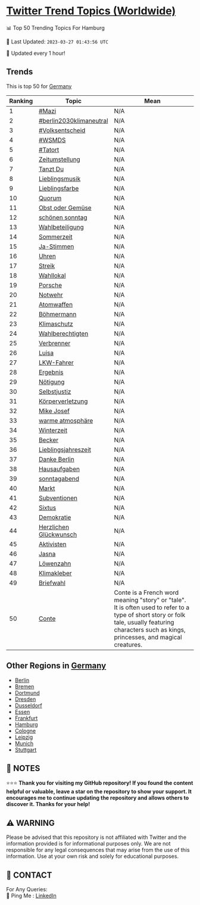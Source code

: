 [Twitter Trend Topics (Worldwide)](https://github.com/ErcinDedeoglu/Twitter-Trend-Topics)
==========


📊 Top 50 Trending Topics For Hamburg

📆 Last Updated: `2023-03-27 01:43:56 UTC`

🔧 Updated every 1 hour!


## Trends

This is top 50 for [Germany](</Germany>)

| Ranking | Topic | Mean |
| ------- | ------------ | ------------ |
| 1 | [#Mazi](http://twitter.com/search?q=%23Mazi) | N/A |
| 2 | [#berlin2030klimaneutral](http://twitter.com/search?q=%23berlin2030klimaneutral) | N/A |
| 3 | [#Volksentscheid](http://twitter.com/search?q=%23Volksentscheid) | N/A |
| 4 | [#WSMDS](http://twitter.com/search?q=%23WSMDS) | N/A |
| 5 | [#Tatort](http://twitter.com/search?q=%23Tatort) | N/A |
| 6 | [Zeitumstellung](http://twitter.com/search?q=Zeitumstellung) | N/A |
| 7 | [Tanzt Du](http://twitter.com/search?q=Tanzt+Du) | N/A |
| 8 | [Lieblingsmusik](http://twitter.com/search?q=Lieblingsmusik) | N/A |
| 9 | [Lieblingsfarbe](http://twitter.com/search?q=Lieblingsfarbe) | N/A |
| 10 | [Quorum](http://twitter.com/search?q=Quorum) | N/A |
| 11 | [Obst oder Gemüse](http://twitter.com/search?q=Obst+oder+Gem%c3%bcse) | N/A |
| 12 | [schönen sonntag](http://twitter.com/search?q=sch%c3%b6nen+sonntag) | N/A |
| 13 | [Wahlbeteiligung](http://twitter.com/search?q=Wahlbeteiligung) | N/A |
| 14 | [Sommerzeit](http://twitter.com/search?q=Sommerzeit) | N/A |
| 15 | [Ja-Stimmen](http://twitter.com/search?q=Ja-Stimmen) | N/A |
| 16 | [Uhren](http://twitter.com/search?q=Uhren) | N/A |
| 17 | [Streik](http://twitter.com/search?q=Streik) | N/A |
| 18 | [Wahllokal](http://twitter.com/search?q=Wahllokal) | N/A |
| 19 | [Porsche](http://twitter.com/search?q=Porsche) | N/A |
| 20 | [Notwehr](http://twitter.com/search?q=Notwehr) | N/A |
| 21 | [Atomwaffen](http://twitter.com/search?q=Atomwaffen) | N/A |
| 22 | [Böhmermann](http://twitter.com/search?q=B%c3%b6hmermann) | N/A |
| 23 | [Klimaschutz](http://twitter.com/search?q=Klimaschutz) | N/A |
| 24 | [Wahlberechtigten](http://twitter.com/search?q=Wahlberechtigten) | N/A |
| 25 | [Verbrenner](http://twitter.com/search?q=Verbrenner) | N/A |
| 26 | [Luisa](http://twitter.com/search?q=Luisa) | N/A |
| 27 | [LKW-Fahrer](http://twitter.com/search?q=LKW-Fahrer) | N/A |
| 28 | [Ergebnis](http://twitter.com/search?q=Ergebnis) | N/A |
| 29 | [Nötigung](http://twitter.com/search?q=N%c3%b6tigung) | N/A |
| 30 | [Selbstjustiz](http://twitter.com/search?q=Selbstjustiz) | N/A |
| 31 | [Körperverletzung](http://twitter.com/search?q=K%c3%b6rperverletzung) | N/A |
| 32 | [Mike Josef](http://twitter.com/search?q=Mike+Josef) | N/A |
| 33 | [warme atmosphäre](http://twitter.com/search?q=warme+atmosph%c3%a4re) | N/A |
| 34 | [Winterzeit](http://twitter.com/search?q=Winterzeit) | N/A |
| 35 | [Becker](http://twitter.com/search?q=Becker) | N/A |
| 36 | [Lieblingsjahreszeit](http://twitter.com/search?q=Lieblingsjahreszeit) | N/A |
| 37 | [Danke Berlin](http://twitter.com/search?q=Danke+Berlin) | N/A |
| 38 | [Hausaufgaben](http://twitter.com/search?q=Hausaufgaben) | N/A |
| 39 | [sonntagabend](http://twitter.com/search?q=sonntagabend) | N/A |
| 40 | [Markt](http://twitter.com/search?q=Markt) | N/A |
| 41 | [Subventionen](http://twitter.com/search?q=Subventionen) | N/A |
| 42 | [Sixtus](http://twitter.com/search?q=Sixtus) | N/A |
| 43 | [Demokratie](http://twitter.com/search?q=Demokratie) | N/A |
| 44 | [Herzlichen Glückwunsch](http://twitter.com/search?q=Herzlichen+Gl%c3%bcckwunsch) | N/A |
| 45 | [Aktivisten](http://twitter.com/search?q=Aktivisten) | N/A |
| 46 | [Jasna](http://twitter.com/search?q=Jasna) | N/A |
| 47 | [Löwenzahn](http://twitter.com/search?q=L%c3%b6wenzahn) | N/A |
| 48 | [Klimakleber](http://twitter.com/search?q=Klimakleber) | N/A |
| 49 | [Briefwahl](http://twitter.com/search?q=Briefwahl) | N/A |
| 50 | [Conte](http://twitter.com/search?q=Conte) | Conte is a French word meaning "story" or "tale". It is often used to refer to a type of short story or folk tale, usually featuring characters such as kings, princesses, and magical creatures. |



## Other Regions in [Germany](</Germany>)

* [Berlin](</Germany/Berlin.md>)
* [Bremen](</Germany/Bremen.md>)
* [Dortmund](</Germany/Dortmund.md>)
* [Dresden](</Germany/Dresden.md>)
* [Dusseldorf](</Germany/Dusseldorf.md>)
* [Essen](</Germany/Essen.md>)
* [Frankfurt](</Germany/Frankfurt.md>)
* [Hamburg](</Germany/Hamburg.md>)
* [Cologne](</Germany/Cologne.md>)
* [Leipzig](</Germany/Leipzig.md>)
* [Munich](</Germany/Munich.md>)
* [Stuttgart](</Germany/Stuttgart.md>)



## 📝 NOTES

⭐⭐⭐ **Thank you for visiting my GitHub repository! If you found the content helpful or valuable, leave a star on the repository to show your support. It encourages me to continue updating the repository and allows others to discover it. Thanks for your help!**


## ⚠️ WARNING

Please be advised that this repository is not affiliated with Twitter and the information provided is for informational purposes only. We are not responsible for any legal consequences that may arise from the use of this information. Use at your own risk and solely for educational purposes.


## 📨 CONTACT

 For Any Queries:  
            🏓 Ping Me : [LinkedIn](https://www.linkedin.com/in/ercindedeoglu/)
